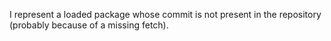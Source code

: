 I represent a loaded package whose commit is not present in the repository (probably because of a missing fetch).